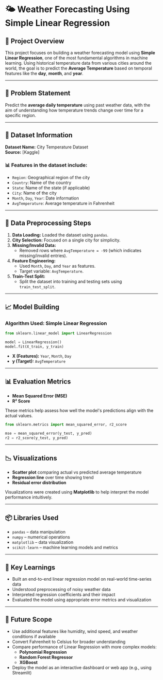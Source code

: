 # 🌤️ Weather Forecasting Using Simple Linear Regression

## 📌 Project Overview

This project focuses on building a weather forecasting model using **Simple Linear Regression**, one of the most fundamental algorithms in machine learning. Using historical temperature data from various cities around the world, the goal is to predict the **Average Temperature** based on temporal features like the **day**, **month**, and **year**.

---

## 🧠 Problem Statement

Predict the **average daily temperature** using past weather data, with the aim of understanding how temperature trends change over time for a specific region.

---

## 🧾 Dataset Information

**Dataset Name:** City Temperature Dataset  
**Source:** [Kaggle]

### 📊 Features in the dataset include:

- `Region`: Geographical region of the city  
- `Country`: Name of the country  
- `State`: Name of the state (if applicable)  
- `City`: Name of the city  
- `Month`, `Day`, `Year`: Date information  
- `AvgTemperature`: Average temperature in Fahrenheit  

---

## 🧹 Data Preprocessing Steps

1. **Data Loading:** Loaded the dataset using `pandas`.
2. **City Selection:** Focused on a single city for simplicity.
3. **Missing/Invalid Data:**  
   - Removed rows where `AvgTemperature = -99` (which indicates missing/invalid entries).
4. **Feature Engineering:**  
   - Used `Month`, `Day`, and `Year` as features.
   - Target variable: `AvgTemperature`.
5. **Train-Test Split:**  
   - Split the dataset into training and testing sets using `train_test_split`.

---

## 📈 Model Building

### Algorithm Used: **Simple Linear Regression**

```python
from sklearn.linear_model import LinearRegression

model = LinearRegression()
model.fit(X_train, y_train)
```

- **X (Features):** `Year`, `Month`, `Day`  
- **y (Target):** `AvgTemperature`

---

## 📊 Evaluation Metrics

- **Mean Squared Error (MSE)**  
- **R² Score**

These metrics help assess how well the model's predictions align with the actual values.

```python
from sklearn.metrics import mean_squared_error, r2_score

mse = mean_squared_error(y_test, y_pred)
r2 = r2_score(y_test, y_pred)
```

---

## 📉 Visualizations

- **Scatter plot** comparing actual vs predicted average temperature  
- **Regression line** over time showing trend  
- **Residual error distribution**

Visualizations were created using **Matplotlib** to help interpret the model performance intuitively.

---

## 📦 Libraries Used

- `pandas` – data manipulation  
- `numpy` – numerical operations  
- `matplotlib` – data visualization  
- `scikit-learn` – machine learning models and metrics  

---

## 📌 Key Learnings

- Built an end-to-end linear regression model on real-world time-series data  
- Understood preprocessing of noisy weather data  
- Interpreted regression coefficients and their impact  
- Evaluated the model using appropriate error metrics and visualization  

---

## 🚀 Future Scope

- Use additional features like humidity, wind speed, and weather conditions if available  
- Convert Fahrenheit to Celsius for broader understanding  
- Compare performance of Linear Regression with more complex models:
  - **Polynomial Regression**
  - **Random Forest Regressor**
  - **XGBoost**
- Deploy the model as an interactive dashboard or web app (e.g., using Streamlit)



